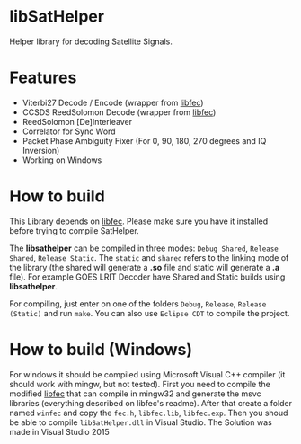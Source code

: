libSatHelper
==================

Helper library for decoding Satellite Signals.

Features
=========

*   Viterbi27 Decode / Encode (wrapper from [libfec](https://github.com/racerxdl/libfec))
*   CCSDS ReedSolomon Decode (wrapper from [libfec](https://github.com/racerxdl/libfec))
*   ReedSolomon [De]Interleaver
*   Correlator for Sync Word
*   Packet Phase Ambiguity Fixer (For 0, 90, 180, 270 degrees and IQ Inversion)
*	Working on Windows

How to build
============

This Library depends on [libfec](https://github.com/racerxdl/libfec). Please make sure you have it installed before trying to compile SatHelper.

The **libsathelper** can be compiled in three modes: `Debug Shared`, `Release Shared`, `Release Static`. The `static` and `shared` refers to the linking mode of the library (the shared will generate a **.so** file and static will generate a **.a** file). For example GOES LRIT Decoder have Shared and Static builds using **libsathelper**.

For compiling, just enter on one of the folders `Debug`, `Release`, `Release (Static)` and run `make`. You can also use `Eclipse CDT` to compile the project.

How to build (Windows)
======================

For windows it should be compiled using Microsoft Visual C++ compiler (it should work with mingw, but not tested). First you need to compile the modified [libfec](https://github.com/racerxdl/libfec) that can compile in mingw32 and generate the msvc libraries (everything described on libfec's readme). After that create a folder named `winfec` and copy the `fec.h`, `libfec.lib`, `libfec.exp`. Then you shoud be able to compile `libSatHelper.dll` in Visual Studio. The Solution was made in Visual Studio 2015